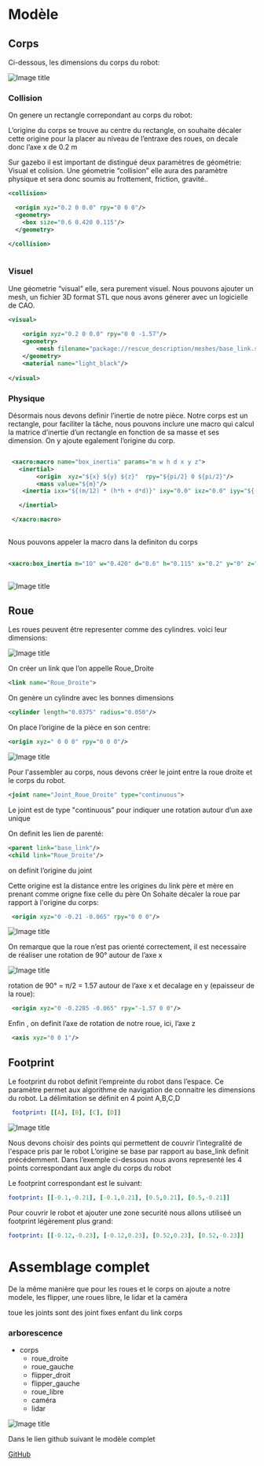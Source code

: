 # Modèle




## Corps

Ci-dessous, les dimensions du corps du robot:

![Image title](images/URDF/1.png)


 


### Collision

On genere un rectangle correpondant au corps du robot:


L’origine du corps se trouve au centre du rectangle, on souhaite décaler cette origine pour la placer au niveau de l’entraxe des roues, on decale donc l’axe x de 0.2 m

Sur gazebo il est important de distingué deux paramètres de géométrie: Visual et colision. Une géometrie “collision” elle aura des paramètre physique et sera donc soumis au frottement, friction, gravité.. 
 
 
 
``` xml
<collision>

  <origin xyz="0.2 0 0.0" rpy="0 0 0"/>
  <geometry>
    <box size="0.6 0.420 0.115"/>
  </geometry>

</collision>
   
```



### Visuel



Une géometrie “visual” elle, sera purement visuel. Nous pouvons ajouter un mesh, un fichier 3D format STL que nous avons génerer avec un logicielle de CAO.
 
 
``` xml
<visual>
 
    <origin xyz="0.2 0 0.0" rpy="0 0 -1.57"/>
    <geometry>
        <mesh filename="package://rescue_description/meshes/base_link.stl" scale="0.001 0.001 0.001"/>
    </geometry>
    <material name="light_black"/>
 
</visual>

```
 
 
 
### Physique

 
Désormais nous devons definir l’inertie de notre pièce. Notre corps est un rectangle, pour faciliter la tâche, nous pouvons inclure une macro qui calcul la matrice d’inertie d’un rectangle en fonction de sa masse et ses dimension. On y ajoute egalement l’origine du corp.
 
 
 
 
 
``` xml

 <xacro:macro name="box_inertia" params="m w h d x y z">
   <inertial>
        <origin  xyz="${x} ${y} ${z}"  rpy="${pi/2} 0 ${pi/2}"/>     
        <mass value="${m}"/>
    <inertia ixx="${(m/12) * (h*h + d*d)}" ixy="0.0" ixz="0.0" iyy="${(m/12) * (w*w + d*d)}" iyz="0.0" izz="${(m/12) * (w*w + h*h)}"/>

   </inertial>

 </xacro:macro>
 
```
 
 
 
 
 
 
Nous pouvons appeler la macro dans la definiton du corps
 
 
``` xml
 
<xacro:box_inertia m="1O" w="0.420" d="0.6" h="0.115" x="0.2" y="0" z="0" />
 
```
 



![Image title](images/URDF/2.png)

## Roue

Les roues peuvent être representer comme des cylindres. voici leur dimensions:

![Image title](images/URDF/3.png)


On créer un link que l’on appelle Roue_Droite
``` xml
<link name="Roue_Droite">
```

On genère un cylindre avec les bonnes dimensions
``` xml
<cylinder length="0.0375" radius="0.050"/>        
```

On place l’origine de la pièce en son centre: 

``` xml
<origin xyz=" 0 0 0" rpy="0 0 0"/>
```

![Image title](images/URDF/4.png)

Pour l'assembler au corps, nous devons créer le joint entre la roue droite et le corps du robot. 

``` xml
<joint name="Joint_Roue_Droite" type="continuous">
```

Le joint est de type "continuous” pour indiquer une rotation autour d’un axe unique

On definit les lien de parenté:

``` xml
<parent link="base_link"/>
<child link="Roue_Droite"/>
```

	



on definit l’origine du joint


Cette origine est la distance entre les origines du link père et mère en prenant comme origne fixe celle du père
On Sohaite décaler la roue par rapport à l'origine du corps:

``` xml
 <origin xyz="0 -0.21 -0.065" rpy="0 0 0"/>
```
![Image title](images/URDF/5.png)


On remarque que la roue n’est pas orienté correctement, il est necessaire de réaliser une rotation de 90° autour de l’axe x


![Image title](images/URDF/6.png)


rotation de 90° = π/2 = 1.57  autour de l’axe x et decalage en y (epaisseur de la roue):
``` xml
 <origin xyz="0 -0.2285 -0.065" rpy="-1.57 0 0"/>
```

Enfin , on definit l’axe de rotation de notre roue, ici, l’axe z
``` xml
 <axis xyz="0 0 1"/>
```


		




## Footprint

Le footprint du robot definit l’empreinte du robot dans l’espace. Ce paramètre permet aux algorithme de navigation de connaitre les dimensions du robot.
La délimitation se définit en 4 point A,B,C,D

``` yml
 footprint: [[A], [B], [C], [D]]
```

![Image title](images/URDF/7.png)


Nous devons choisir des points qui permettent de couvrir l’integralité de l'espace pris par le robot
L’origine se base par rapport au base_link definit précédemment.
Dans l’exemple ci-dessous nous avons representé les 4 points correspondant aux angle du corps du robot



Le footprint correspondant est le suivant:
``` yml
footprint: [[-0.1,-0.21], [-0.1,0.21], [0.5,0.21], [0.5,-0.21]]
```

Pour couvrir le robot et ajouter une zone securité nous allons utiliseé un footprint légèrement plus grand:

``` yml
footprint: [[-0.12,-0.23], [-0.12,0.23], [0.52,0.23], [0.52,-0.23]]
```
# 
#
#
#
#
#
#
#

# Assemblage complet


De la même manière que pour les roues et le corps on ajoute a notre modele, les flipper, une roues libre, le lidar et la caméra

toue les joints sont des joint fixes enfant du link corps

### arborescence

- corps
    - roue_droite
    - roue_gauche
    - flipper_droit
    - flipper_gauche
    - roue_libre
    - caméra
    - lidar




![Image title](images/URDF/robot2.png)


Dans le lien github suivant le modèle complet

 [GitHub](https://github.com/TsakasAchille/ROS_Navigation.git
)






